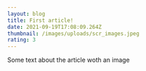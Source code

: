 ```yaml
---
layout: blog
title: First article!
date: 2021-09-19T17:08:09.264Z
thumbnail: /images/uploads/scr_images.jpeg
rating: 3
---
```

Some text about the article woth an image